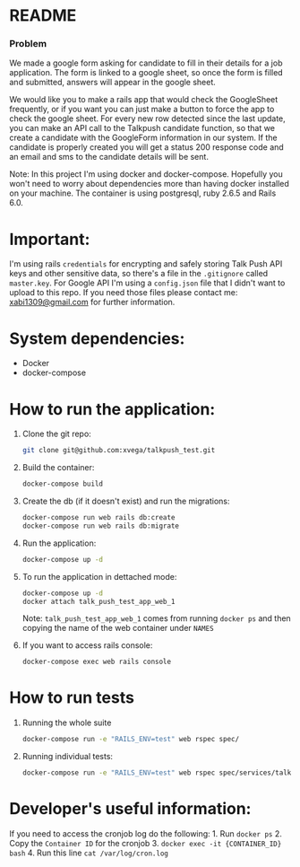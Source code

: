 # README

### Problem
We made a google form asking for candidate to fill in their details for a job application. The form is linked to a google sheet, so once the form is filled and submitted, answers will appear in the google sheet.

We would like you to make a rails app that would check the GoogleSheet frequently, or if you want you can just make a button to force the app to check the google sheet. For every new row detected since the last update, you can make an API call to the Talkpush candidate function, so that we create a candidate with the GoogleForm information in our system. If the candidate is properly created you will get a status 200 response code and an email and sms to the candidate details will be sent.

Note: In this project I'm using docker and docker-compose. Hopefully you won't need to worry about dependencies more than having docker installed on your machine. The container is using postgresql, ruby 2.6.5 and Rails 6.0.

# Important:

I'm using rails `credentials` for encrypting and safely storing Talk Push API keys and other sensitive data, so there's a file in the `.gitignore` called `master.key`. For Google API I'm using a `config.json` file that I didn't want to upload to this repo. If you need those files please contact me: xabi1309@gmail.com for further information.

# System dependencies:
 - Docker
 - docker-compose
 
# How to run the application:

1. Clone the git repo:
     ```sh
    git clone git@github.com:xvega/talkpush_test.git
    ```

2. Build the container:
    ```sh
    docker-compose build
    ```
3. Create the db (if it doesn't exist) and run the migrations:
    ```sh
    docker-compose run web rails db:create
    docker-compose run web rails db:migrate
    ```
4. Run the application:
    ```sh
    docker-compose up -d
    ```
5. To run the application in dettached mode: 
    ```sh
    docker-compose up -d
    docker attach talk_push_test_app_web_1
    ```
    Note: `talk_push_test_app_web_1` comes from running `docker ps` and then copying the name of the web container under `NAMES`
6. If you want to access rails console:
    ```sh
    docker-compose exec web rails console
    ```
# How to run tests

1. Running the whole suite
    ```sh
    docker-compose run -e "RAILS_ENV=test" web rspec spec/
    ```
2. Running individual tests:
    ```sh
    docker-compose run -e "RAILS_ENV=test" web rspec spec/services/talkpush_api_spec.rb
    ```
# Developer's useful information:

If you need to access the cronjob log do the following:
    1. Run `docker ps`
    2. Copy the `Container ID` for the cronjob
    3. `docker exec -it {CONTAINER_ID} bash`
    4. Run this line `cat /var/log/cron.log`
